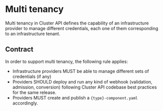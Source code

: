 # Multi tenancy

Multi tenancy in Cluster API defines the capability of an infrastructure provider to manage different credentials, each
one of them corresponding to an infrastructure tenant.

## Contract

In order to support multi tenancy, the following rule applies:

- Infrastructure providers MUST be able to manage different sets of credentials (if any)
- Providers SHOULD deploy and run any kind of webhook (validation, admission, conversion)
  following Cluster API codebase best practices for the same release.
- Providers MUST create and publish a `{type}-component.yaml` accordingly.
